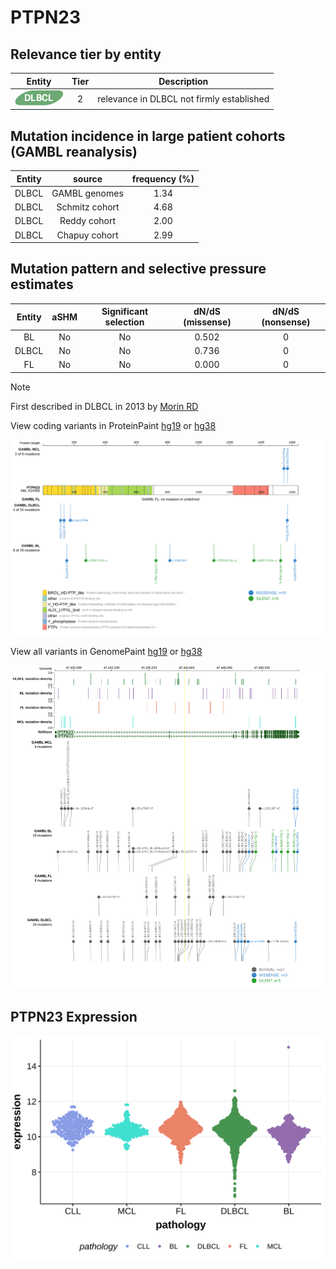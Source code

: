 # PTPN23

## Relevance tier by entity

|Entity|Tier|Description                              |
|:------:|:----:|-----------------------------------------|
|![DLBCL](images/icons/DLBCL_tier2.png) |2   |relevance in DLBCL not firmly established|

## Mutation incidence in large patient cohorts (GAMBL reanalysis)

|Entity|source        |frequency (%)|
|:------:|:--------------:|:-------------:|
|DLBCL |GAMBL genomes |1.34         |
|DLBCL |Schmitz cohort|4.68         |
|DLBCL |Reddy cohort  |2.00         |
|DLBCL |Chapuy cohort |2.99         |

## Mutation pattern and selective pressure estimates

|Entity|aSHM|Significant selection|dN/dS (missense)|dN/dS (nonsense)|
|:------:|:----:|:---------------------:|:----------------:|:----------------:|
|BL    |No  |No                   |0.502           |0               |
|DLBCL |No  |No                   |0.736           |0               |
|FL    |No  |No                   |0.000           |0               |


> [!NOTE]
> First described in DLBCL in 2013 by [Morin RD](https://pubmed.ncbi.nlm.nih.gov/23699601)


View coding variants in ProteinPaint [hg19](https://morinlab.github.io/LLMPP/GAMBL/PTPN23_protein.html)  or [hg38](https://morinlab.github.io/LLMPP/GAMBL/PTPN23_protein_hg38.html)

![image](images/proteinpaint/PTPN23_NM_015466.svg)

View all variants in GenomePaint [hg19](https://morinlab.github.io/LLMPP/GAMBL/PTPN23.html)  or [hg38](https://morinlab.github.io/LLMPP/GAMBL/PTPN23_hg38.html)

![image](images/proteinpaint/PTPN23.svg)
## PTPN23 Expression
![image](images/gene_expression/PTPN23_by_pathology.svg)
<!-- ORIGIN: morinMutationalStructuralAnalysis2013 -->
<!-- DLBCL: morinMutationalStructuralAnalysis2013 -->
